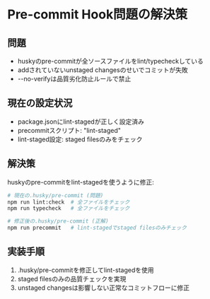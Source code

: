 # Pre-commit Hook問題の解決策

## 問題
- huskyのpre-commitが全ソースファイルをlint/typecheckしている
- addされていないunstaged changesのせいでコミットが失敗
- --no-verifyは品質劣化防止ルールで禁止

## 現在の設定状況
- package.jsonにlint-stagedが正しく設定済み
- precommitスクリプト: "lint-staged"
- lint-staged設定: staged filesのみをチェック

## 解決策
huskyのpre-commitをlint-stagedを使うように修正:

```bash
# 現在の.husky/pre-commit (問題)
npm run lint:check  # 全ファイルをチェック
npm run typecheck   # 全ファイルをチェック

# 修正後の.husky/pre-commit (正解)
npm run precommit   # lint-stagedでstaged filesのみチェック
```

## 実装手順
1. .husky/pre-commitを修正してlint-stagedを使用
2. staged filesのみの品質チェックを実現
3. unstaged changesは影響しない正常なコミットフローに修正